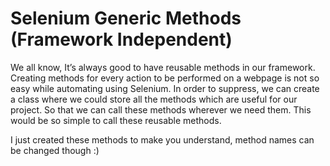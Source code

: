 # Selenium Generic Methods (Framework Independent)

We all know, It’s always good to have reusable methods in our framework. Creating methods for every action to be performed 
on a webpage is not so easy while automating using Selenium. In order to suppress, we can create a class where we could store 
all the methods which are useful for our project. So that we can call these methods wherever we need them. This would be so 
simple to call these reusable methods.

I just created these methods to make you understand, method names can be changed though :)
